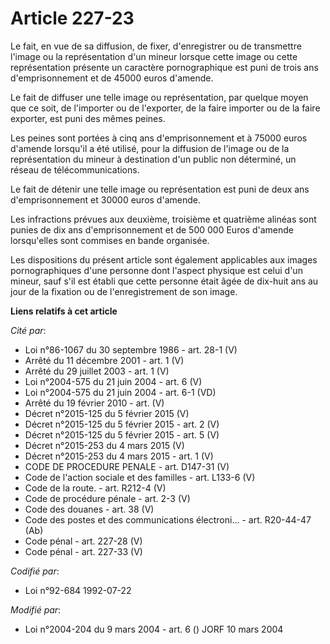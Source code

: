 # Article 227-23

Le fait, en vue de sa diffusion, de fixer, d'enregistrer ou de transmettre l'image ou la représentation d'un mineur lorsque
cette image ou cette représentation présente un caractère pornographique est puni de trois ans d'emprisonnement et de 45000
euros d'amende.

Le fait de diffuser une telle image ou représentation, par quelque moyen que ce soit, de l'importer ou de l'exporter, de la
faire importer ou de la faire exporter, est puni des mêmes peines.

Les peines sont portées à cinq ans d'emprisonnement et à 75000 euros d'amende lorsqu'il a été utilisé, pour la diffusion de
l'image ou de la représentation du mineur à destination d'un public non déterminé, un réseau de télécommunications.

Le fait de détenir une telle image ou représentation est puni de deux ans d'emprisonnement et 30000 euros d'amende.

Les infractions prévues aux deuxième, troisième et quatrième alinéas sont punies de dix ans d'emprisonnement et de 500 000
Euros d'amende lorsqu'elles sont commises en bande organisée.

Les dispositions du présent article sont également applicables aux images pornographiques d'une personne dont l'aspect
physique est celui d'un mineur, sauf s'il est établi que cette personne était âgée de dix-huit ans au jour de la fixation ou
de l'enregistrement de son image.

**Liens relatifs à cet article**

_Cité par_:

  - Loi n°86-1067 du 30 septembre 1986 - art. 28-1 (V)
  - Arrêté du 11 décembre 2001 - art. 1 (V)
  - Arrêté du 29 juillet 2003 - art. 1 (V)
  - Loi n°2004-575 du 21 juin 2004 - art. 6 (V)
  - Loi n°2004-575 du 21 juin 2004 - art. 6-1 (VD)
  - Arrêté du 19 février 2010 - art. (V)
  - Décret n°2015-125 du 5 février 2015 (V)
  - Décret n°2015-125 du 5 février 2015 - art. 2 (V)
  - Décret n°2015-125 du 5 février 2015 - art. 5 (V)
  - Décret n°2015-253 du 4 mars 2015 (V)
  - Décret n°2015-253 du 4 mars 2015 - art. 1 (V)
  - CODE DE PROCEDURE PENALE - art. D147-31 (V)
  - Code de l'action sociale et des familles - art. L133-6 (V)
  - Code de la route. - art. R212-4 (V)
  - Code de procédure pénale - art. 2-3 (V)
  - Code des douanes - art. 38 (V)
  - Code des postes et des communications électroni... - art. R20-44-47 (Ab)
  - Code pénal - art. 227-28 (V)
  - Code pénal - art. 227-33 (V)

_Codifié par_:

  - Loi n°92-684 1992-07-22

_Modifié par_:

  - Loi n°2004-204 du 9 mars 2004 - art. 6 () JORF 10 mars 2004
